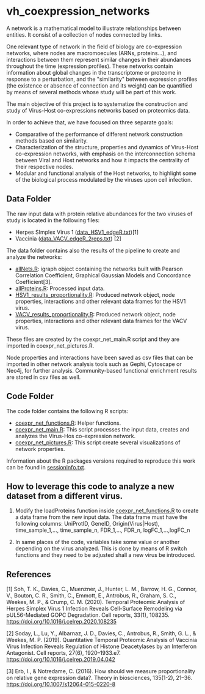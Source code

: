 # vh_coexpression_networks

A network is a mathematical model to illustrate relationships between entities. It consist of a collection of nodes connected by links.

One relevant type of network in the field of biology are co-expression networks, where nodes are macromoecules (ARNs, proteins...), and interactions between them represent similar changes in their abundances throughout the time (expression profiles). These networks contain  information about global changes in the transcriptome or proteome in response to a perturbation, and the "similarity" between expression profiles (the existence or absence of connection and its weight) can be quantified by means of several methods whose study will be part of this work.

The main objective of this project is to systematize the construction and  study of Virus-Host co-expressions networks based on proteomics data.

In order to achieve that, we have focused on three separate goals:

* Comparative of the performance of different network construction methods based on similarity.  
* Characterization of the structure, properties and dynamics of Virus-Host co-expression networks, with emphasis on the interconnection schema between Viral and Host networks and how it impacts the centrality of their respective nodes.
* Modular and functional analysis of the Host networks, to highlight some of the biological process modulated by the viruses upon cell infection.

## Data Folder

The raw input data with protein relative abundances for the two viruses of study is located in the following files:
* Herpes SImplex Virus 1 ([data_HSV1_edgeR.txt](data/data_HSV1_edgeR.txt))[1]
* Vaccinia ([data_VACV_edgeR_2reps.txt](data/data_VACV_edgeR_2reps.txt)) [2]

The data folder contains also the results of the pipeline to create and analyze the networks:
* [allNets.R](data/allNets.RData): igraph object containing the networks built with Pearson Correlation Coefficient, Graphical Gaussian Models and Concordance Coefficient[3]. 
* [allProteins.R](data/allProteins.RData): Processed input data. 
* [HSV1_results_proportionality.R](HSV1_results_proportionality.RData): Produced network object, node properties, interactions and other relevant data frames for the HSV1 virus.
* [VACV_results_proportionality.R](VACV_results_proportionality.RData): Produced network object, node properties, interactions and other relevant data frames for the VACV virus.

These files are created by the coexpr_net_main.R script and they are imported in coexpr_net_pictures.R.

Node properties and interactions have been saved as csv  files that can be imported in other network analysis tools such as Gephi, Cytoscape or Neo4j, for further analysis. Community-based functional enrichment results are stored in csv files as well.

## Code Folder

The code folder contains the following R scripts:
* [coexpr_net_functions.R](data/coexpr_net_functions.R): Helper functions. 
* [coexpr_net_main.R](data/coexpr_net_main.R): This script processes the input data, creates and analyzes the Virus-Hos co-expression network. 
* [coexpr_net_pictures.R](data/coexpr_net_pictures.R): This script create several visualizations of network properties.

Information about the R packages versions required to reproduce this work can be found in [sessionInfo.txt](sessionInfo.txt).

## How to leverage this code to analyze a new dataset from a different virus. 

1. Modify the loadProteins function inside [coexpr_net_functions.R](data/coexpr_net_functions.R) to create a data frame from the new input data. The data frame must have the following columns:
UniProtID, GeneID, Origin(Virus|Host), time_sample_1,..., time_sample_n, FDR_1,..., FDR_n, logFC_1,...,logFC_n

2. In same places of the code, variables take some value or another depending on the virus analyzed. This is done by means of R switch functions and they need to be adjusted shall a new virus be introduced. 

## References

[1]  Soh, T. K., Davies, C., Muenzner, J., Hunter, L. M., Barrow, H. G., Connor, V., Bouton, C. R., Smith, C., Emmott, E., Antrobus, R., Graham, S. C., Weekes, M. P., & Crump, C. M. (2020). Temporal Proteomic Analysis of Herpes Simplex Virus 1 Infection Reveals Cell-Surface Remodeling via pUL56-Mediated GOPC Degradation. Cell reports, 33(1), 108235. https://doi.org/10.1016/j.celrep.2020.108235

[2] Soday, L., Lu, Y., Albarnaz, J. D., Davies, C., Antrobus, R., Smith, G. L., & Weekes, M. P. (2019). Quantitative Temporal Proteomic Analysis of Vaccinia Virus Infection Reveals Regulation of Histone Deacetylases by an Interferon Antagonist. Cell reports, 27(6), 1920–1933.e7. https://doi.org/10.1016/j.celrep.2019.04.042

[3] Erb, I., & Notredame, C. (2016). How should we measure proportionality on relative gene expression data?. Theory in biosciences, 135(1-2), 21–36. https://doi.org/10.1007/s12064-015-0220-8



